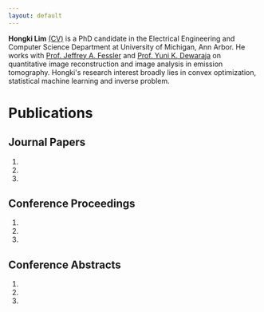 ```yaml
---
layout: default
---
```

**Hongki Lim** [(CV)](https://github.com/limhongki/limhongki.github.io/blob/master/assets/pdf/cv_hongki.pdf) is a PhD candidate in the Electrical Engineering and Computer Science Department at University of Michigan, Ann Arbor. He works with [Prof. Jeffrey A. Fessler](http://web.eecs.umich.edu/~fessler/) and [Prof. Yuni K. Dewaraja](https://scholar.google.com/citations?user=qw2ASMRmBBEC&hl=en) on quantitative image reconstruction and image analysis in emission tomography. Hongki's research interest broadly lies in convex optimization, statistical machine learning and inverse problem.

# Publications
## Journal Papers 
1. 
2.
3. 
## Conference Proceedings   
1. 
2.
3. 
## Conference Abstracts   
1. 
2.
3. 
